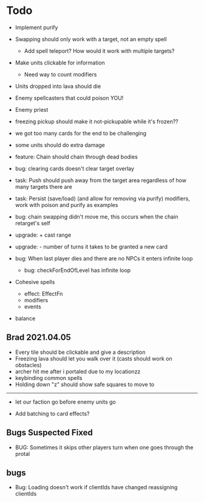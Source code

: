 # Todo

- Implement purify
- Swapping should only work with a target, not an empty spell
  - Add spell teleport? How would it work with multiple targets?
- Make units clickable for information
  - Need way to count modifiers
- Units dropped into lava should die
- Enemy spellcasters that could poison YOU!
- Enemy priest
- freezing pickup should make it not-pickupable while it's frozen??
- we got too many cards for the end to be challenging
- some units should do extra damage
- feature: Chain should chain through dead bodies
- bug: clearing cards doesn't clear target overlay
- task: Push should push away from the target area regardless of how many targets there are
- task: Persist (save/load) (and allow for removing via purify) modifiers, work with poison and purify as examples
- bug: chain swapping didn't move me, this occurs when the chain retarget's self
- upgrade: + cast range
- upgrade: - number of turns it takes to be granted a new card
- bug: When last player dies and there are no NPCs it enters infinite loop

  - bug: checkForEndOfLevel has infinite loop

- Cohesive spells
  - effect: EffectFn
  - modifiers
  - events
- balance

## Brad 2021.04.05

- Every tile should be clickable and give a description
- Freezing lava should let you walk over it (casts should work on obstacles)
- archer hit me after i portaled due to my locationzz
- keybinding common spells
- Holding down "z" should show safe squares to move to

---

- let our faction go before enemy units go

- Add batching to card effects?

## Bugs Suspected Fixed

- BUG: Sometimes it skips other players turn when one goes through the protal

## bugs

- Bug: Loading doesn't work if clientIds have changed reassigning clientIds

